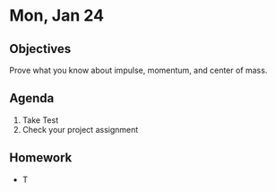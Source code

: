 Mon, Jan 24  
==================    

 Objectives  
------------  
Prove what you know about impulse, momentum, and center of mass.  
 
Agenda    
---------    
1. Take Test
2. Check your project assignment


Homework  
-------------    
- T
  
[ppt]: https://avon.schoology.com/course/5138386920/materials/gp/5527381456
[pasmt]: https://avon.schoology.com/course/5138386920/materials/gp/5527196152
[ptop]: https://avon.schoology.com/course/5138386920/materials/gp/5527196115
[pvid]: https://avon.schoology.com/course/5138386920/materials/gp/5527196182
<!--stackedit_data:
eyJoaXN0b3J5IjpbLTE3NTUwNTUzMTQsLTIwMDk2MTc1MzIsMT
kzNjQzODEwOCwxODM5MTQyOTMwLDE5ODg3MzI2NTMsLTY2Njk2
MjgyMCwxMTcxMDE5MTc1LC05MzU1MjQzMDgsLTE5ODczNTM2NS
wtMTMwNzMwNzQyLC0xNjMxMjY2NDMsLTIwNzY1ODY3NDMsMTE4
NDY1NTA2OSwxNTc3OTg5ODM1LC05MjI5NTgyNzgsMTQ5Nzg4Mz
Q4MCw4OTkyOTE3MDcsLTExMjg1NDk4MDUsMzY2OTMzMTIzLC0z
MTQzNjgyMTJdfQ==
-->